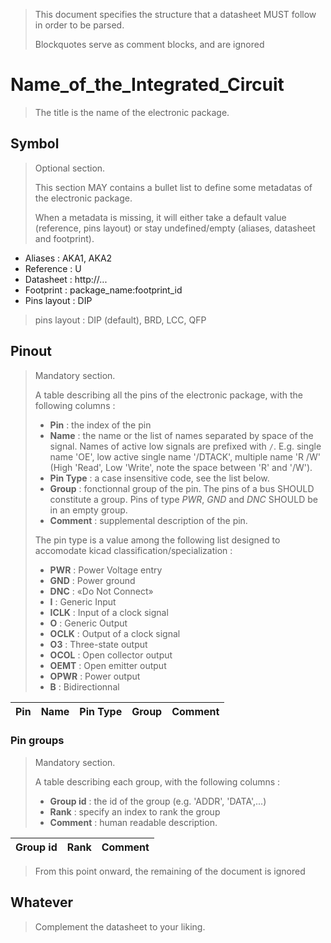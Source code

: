 > This document specifies the structure that a datasheet MUST follow in order to be parsed.
>
> Blockquotes serve as comment blocks, and are ignored

# Name_of_the_Integrated_Circuit

> The title is the name of the electronic package.


## Symbol

> Optional section.
>
> This section MAY contains a bullet list to define some metadatas of the electronic package.
>
> When a metadata is missing, it will either take a default value (reference, pins layout) or stay undefined/empty (aliases, datasheet and footprint).

* Aliases : AKA1, AKA2
* Reference : U
* Datasheet : http://...
* Footprint : package_name:footprint_id
* Pins layout : DIP

> pins layout : DIP (default), BRD, LCC, QFP

## Pinout

> Mandatory section.
>
> A table describing all the pins of the electronic package, with the following columns :
>
> * **Pin** : the index of the pin
> * **Name** : the name or the list of names separated by space of the signal. Names of active low signals are prefixed with `/`. E.g. single name 'OE', low active single name '/DTACK', multiple name 'R /W' (High 'Read', Low 'Write', note the space between 'R' and '/W').
> * **Pin Type** : a case insensitive code, see the list below.
> * **Group** : fonctionnal group of the pin. The pins of a bus SHOULD constitute a group. Pins of type *PWR*, *GND* and *DNC* SHOULD be in an empty group.
> * **Comment** : supplemental description of the pin.
>
>
> The pin type is a value among the following list designed to accomodate kicad classification/specialization :
>
> * **PWR** : Power Voltage entry
> * **GND** : Power ground
> * **DNC** : «Do Not Connect»
> * **I** : Generic Input
> * **ICLK** : Input of a clock signal
> * **O** : Generic Output
> * **OCLK** : Output of a clock signal
> * **O3** : Three-state output
> * **OCOL** : Open collector output
> * **OEMT** : Open emitter output
> * **OPWR** : Power output
> * **B** : Bidirectionnal


|Pin|Name|Pin Type|Group|Comment|
|---|---|---|---|---|

### Pin groups

> Mandatory section.
>
> A table describing each group, with the following columns :
>
> * **Group id** : the id of the group (e.g. 'ADDR', 'DATA',...)
> * **Rank** : specify an index to rank the group
> * **Comment** : human readable description.
>
>


|Group id|Rank|Comment|
|---|---|---|

> From this point onward, the remaining of the document is ignored

## Whatever

> Complement the datasheet to your liking.
